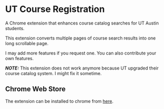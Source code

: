 # UT Course Registration

A Chrome extension that enhances course catalog searches for UT Austin students.

This extension converts multiple pages of course search results into one long scrollable page.

I may add more features if you request one. You can also contribute your own features.

***NOTE:*** This extension does not work anymore because UT upgraded their course catalog system. I might fix it sometime.

## Chrome Web Store

The extension can be installed to chrome from [here](https://chrome.google.com/webstore/detail/ut-course-registration/icagkmmhiniojljnjbhpmfjpekjgeddi).
